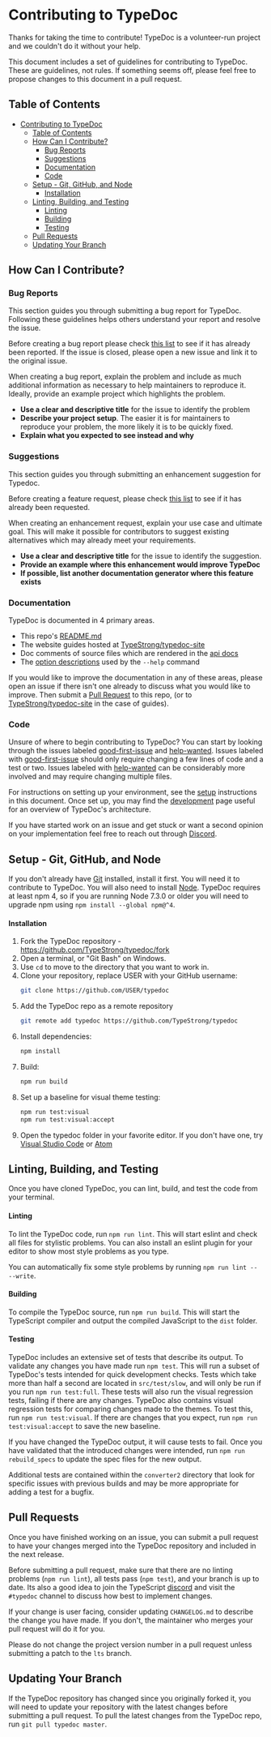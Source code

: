 # Contributing to TypeDoc

Thanks for taking the time to contribute! TypeDoc is a volunteer-run project and we couldn't do it without your help.

This document includes a set of guidelines for contributing to TypeDoc. These are guidelines, not rules. If something seems off, please feel free to propose changes to this document in a pull request.

## Table of Contents

-   [Contributing to TypeDoc](#contributing-to-typedoc)
    -   [Table of Contents](#table-of-contents)
    -   [How Can I Contribute?](#how-can-i-contribute)
        -   [Bug Reports](#bug-reports)
        -   [Suggestions](#suggestions)
        -   [Documentation](#documentation)
        -   [Code](#code)
    -   [Setup - Git, GitHub, and Node](#setup---git-github-and-node)
        -   [Installation](#installation)
    -   [Linting, Building, and Testing](#linting-building-and-testing)
        -   [Linting](#linting)
        -   [Building](#building)
        -   [Testing](#testing)
    -   [Pull Requests](#pull-requests)
    -   [Updating Your Branch](#updating-your-branch)

## How Can I Contribute?

### Bug Reports

This section guides you through submitting a bug report for TypeDoc. Following these guidelines helps others understand your report and resolve the issue.

Before creating a bug report please check [this list][bugs] to see if it has already been reported. If the issue is closed, please open a new issue and link it to the original issue.

When creating a bug report, explain the problem and include as much additional information as necessary to help maintainers to reproduce it. Ideally, provide an example project which highlights the problem.

-   **Use a clear and descriptive title** for the issue to identify the problem
-   **Describe your project setup**. The easier it is for maintainers to reproduce your problem, the more likely it is to be quickly fixed.
-   **Explain what you expected to see instead and why**

### Suggestions

This section guides you through submitting an enhancement suggestion for Typedoc.

Before creating a feature request, please check [this list][suggestions] to see if it has already been requested.

When creating an enhancement request, explain your use case and ultimate goal. This will make it possible for contributors to suggest existing alternatives which may already meet your requirements.

-   **Use a clear and descriptive title** for the issue to identify the suggestion.
-   **Provide an example where this enhancement would improve TypeDoc**
-   **If possible, list another documentation generator where this feature exists**

### Documentation

TypeDoc is documented in 4 primary areas.

-   This repo's [README.md](https://github.com/TypeStrong/typedoc/blob/master/README.md)
-   The website guides hosted at [TypeStrong/typedoc-site](https://github.com/TypeStrong/typedoc-site/)
-   Doc comments of source files which are rendered in the [api docs](https://typedoc.org/api/)
-   The [option descriptions](https://github.com/TypeStrong/typedoc/blob/ce0654295698e2bb2badf5f93d388bd977da3c46/src/lib/application.ts#L66) used by the `--help` command

If you would like to improve the documentation in any of these areas, please open an issue if there isn't one already to discuss what you would like to improve. Then submit a [Pull Request](#pull-requests) to this repo, (or to [TypeStrong/typedoc-site](https://github.com/TypeStrong/typedoc-site/) in the case of guides).

### Code

Unsure of where to begin contributing to TypeDoc? You can start by looking through the issues labeled [good-first-issue] and [help-wanted]. Issues labeled with [good-first-issue] should only require changing a few lines of code and a test or two. Issues labeled with [help-wanted] can be considerably more involved and may require changing multiple files.

For instructions on setting up your environment, see the [setup](#setup---git-github-and-node) instructions in this document.
Once set up, you may find the [development](https://typedoc.org/guides/development/) page useful for an overview of TypeDoc's architecture.

If you have started work on an issue and get stuck or want a second opinion on your implementation feel free to reach out through [Discord].

## Setup - Git, GitHub, and Node

If you don't already have [Git] installed, install it first. You will need it to contribute to TypeDoc. You will also need to install [Node]. TypeDoc requires at least npm 4, so if you are running Node 7.3.0 or older you will need to upgrade npm using `npm install --global npm@^4`.

#### Installation

1. Fork the TypeDoc repository - https://github.com/TypeStrong/typedoc/fork
1. Open a terminal, or "Git Bash" on Windows.
1. Use `cd` to move to the directory that you want to work in.
1. Clone your repository, replace USER with your GitHub username:
    ```bash
    git clone https://github.com/USER/typedoc
    ```
1. Add the TypeDoc repo as a remote repository
    ```bash
    git remote add typedoc https://github.com/TypeStrong/typedoc
    ```
1. Install dependencies:
    ```bash
    npm install
    ```
1. Build:
    ```bash
    npm run build
    ```
1. Set up a baseline for visual theme testing:
    ```bash
    npm run test:visual
    npm run test:visual:accept
    ```
1. Open the typedoc folder in your favorite editor. If you don't have one, try [Visual Studio Code][vscode] or [Atom]

## Linting, Building, and Testing

Once you have cloned TypeDoc, you can lint, build, and test the code from your terminal.

#### Linting

To lint the TypeDoc code, run `npm run lint`. This will start eslint and check all files for stylistic problems. You can also install an eslint plugin for your editor to show most style problems as you type.

You can automatically fix some style problems by running `npm run lint -- --write`.

#### Building

To compile the TypeDoc source, run `npm run build`. This will start the TypeScript compiler and output the compiled JavaScript to the `dist` folder.

#### Testing

TypeDoc includes an extensive set of tests that describe its output. To validate any changes you have made run `npm test`.
This will run a subset of TypeDoc's tests intended for quick development checks.
Tests which take more than half a second are located in `src/test/slow`, and will only be run if you run `npm run test:full`.
These tests will also run the visual regression tests, failing if there are any changes.
TypeDoc also contains visual regression tests for comparing changes made to the themes. To test this, run `npm run test:visual`. If there are changes that you expect, run `npm run test:visual:accept` to save the new baseline.

If you have changed the TypeDoc output, it will cause tests to fail. Once you have validated that the introduced changes were intended, run `npm run rebuild_specs` to update the spec files for the new output.

Additional tests are contained within the `converter2` directory that look for specific issues with previous
builds and may be more appropriate for adding a test for a bugfix.

## Pull Requests

Once you have finished working on an issue, you can submit a pull request to have your changes merged into the TypeDoc repository and included in the next release.

Before submitting a pull request, make sure that there are no linting problems (`npm run lint`), all tests pass (`npm test`), and your branch is up to date. Its also a good idea to join the TypeScript [discord] and visit the `#typedoc` channel to discuss how best to implement changes.

If your change is user facing, consider updating `CHANGELOG.md` to describe the change you have made. If you don't, the maintainer who merges your pull request will do it for you.

Please do not change the project version number in a pull request unless submitting a patch to the `lts` branch.

## Updating Your Branch

If the TypeDoc repository has changed since you originally forked it, you will need to update your repository with the latest changes before submitting a pull request. To pull the latest changes from the TypeDoc repo, run `git pull typedoc master`.

[bugs]: https://github.com/TypeStrong/typedoc/labels/bug
[suggestions]: https://github.com/TypeStrong/typedoc/labels/enhancement
[good-first-issue]: https://github.com/TypeStrong/typedoc/labels/good%20first%20issue
[help-wanted]: https://github.com/TypeStrong/typedoc/labels/help%20wanted
[discord]: https://discord.com/invite/typescript
[github]: https://github.com
[git]: https://git-scm.com
[node]: https://nodejs.org/en/
[vscode]: https://code.visualstudio.com/
[atom]: https://atom.io/
